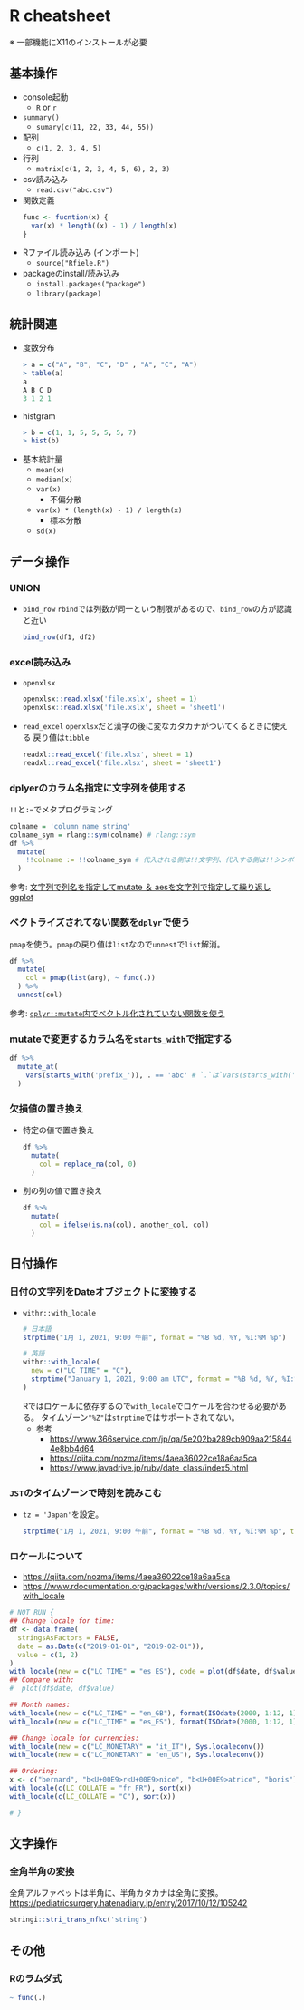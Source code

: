 # R cheatsheet

※ 一部機能にX11のインストールが必要
<!-- X11が何かがわからない。 -->

## 基本操作

- console起動 <!-- いつ使うものかがわからない。コンソールが何を指してるのかわからない。 -->
    - `R` or `r`
- `summary()`
    - `sumary(c(11, 22, 33, 44, 55))`
- 配列
    - `c(1, 2, 3, 4, 5)`
- 行列
    - `matrix(c(1, 2, 3, 4, 5, 6), 2, 3)`
- csv読み込み
    - `read.csv("abc.csv")`
- 関数定義
    ```r
    func <- fucntion(x) {
      var(x) * length((x) - 1) / length(x)
    }
    ```
- Rファイル読み込み (インポート)
    - `source("Rfiele.R")`
- packageのinstall/読み込み
    - `install.packages("package")`
    - `library(package)`

## 統計関連　

- 度数分布
    ```r
    > a = c("A", "B", "C", "D" , "A", "C", "A")
    > table(a)
    a
    A B C D
    3 1 2 1
    ```
- histgram
    ```r
    > b = c(1, 1, 5, 5, 5, 5, 7)
    > hist(b)
    ```
- 基本統計量
    - `mean(x)`
    - `median(x)`
    - `var(x)`
        - 不偏分散
    - `var(x) * (length(x) - 1) / length(x)`
        - 標本分散
    - `sd(x)`

## データ操作

### UNION

- `bind_row`
    `rbind`では列数が同一という制限があるので、`bind_row`の方が認識と近い
    ```r
    bind_row(df1, df2)
    ```

### excel読み込み

- `openxlsx`
    ```R
    openxlsx::read.xlsx('file.xslx', sheet = 1)
    openxlsx::read.xlsx('file.xslx', sheet = 'sheet1')
    ```
- `read_excel`
    `openxlsx`だと漢字の後に変なカタカナがついてくるときに使える
    戻り値は`tibble`
    ```R
    readxl::read_excel('file.xlsx', sheet = 1)
    readxl::read_excel('file.xlsx', sheet = 'sheet1')
    ```

### dplyerのカラム名指定に文字列を使用する

`!!`と`:=`でメタプログラミング

```R
colname = 'column_name_string'
colname_sym = rlang::sym(colname) # rlang::sym
df %>%
  mutate(
    !!colname := !!colname_sym # 代入される側は!!文字列、代入する側は!!シンボル、=の代わりに:=
  )
```

参考: [文字列で列名を指定してmutate ＆ aesを文字列で指定して繰り返しggplot](https://qiita.com/ocean_f/items/d1ceba28cc714936e640)


### ベクトライズされてない関数を`dplyr`で使う

`pmap`を使う。`pmap`の戻り値は`list`なので`unnest`で`list`解消。

```R
df %>%
  mutate(
    col = pmap(list(arg), ~ func(.))
  ) %>%
  unnest(col)
```

参考: [`dplyr::mutate`内でベクトル化されていない関数を使う](http://yoshidk6.hatenablog.com/entry/2018/08/06/154117A)

### mutateで変更するカラム名を`starts_with`で指定する

```R
df %>%
  mutate_at(
    vars(starts_with('prefix_')), . == 'abc' # `.`は`vars(starts_with('prefix_'))`で得られるカラム
  )
```

### 欠損値の置き換え

- 特定の値で置き換え
    ```R
    df %>%
      mutate(
        col = replace_na(col, 0)
      )
    ```
- 別の列の値で置き換え
    ```R
    df %>%
      mutate(
        col = ifelse(is.na(col), another_col, col)
      )
    ```

## 日付操作

### 日付の文字列をDateオブジェクトに変換する

- `withr::with_locale`
    ```R
    # 日本語
    strptime("1月 1, 2021, 9:00 午前", format = "%B %d, %Y, %I:%M %p")

    # 英語
    withr::with_locale(
      new = c("LC_TIME" = "C"),
      strptime("January 1, 2021, 9:00 am UTC", format = "%B %d, %Y, %I:%M %p UTC", tz = "UTC")
    )
    ```
    Rではロケールに依存するので`with_locale`でロケールを合わせる必要がある。
    タイムゾーン`"%Z"`は`strptime`ではサポートされてない。
    - 参考
        - <https://www.366service.com/jp/qa/5e202ba289cb909aa2158444e8bb4d64>
        - <https://qiita.com/nozma/items/4aea36022ce18a6aa5ca>
        - <https://www.javadrive.jp/ruby/date_class/index5.html>

### `JST`のタイムゾーンで時刻を読みこむ

- `tz = 'Japan'`を設定。
    ```R
    strptime("1月 1, 2021, 9:00 午前", format = "%B %d, %Y, %I:%M %p", tz = "Japan")
    ```


### ロケールについて

- <https://qiita.com/nozma/items/4aea36022ce18a6aa5ca>
- <https://www.rdocumentation.org/packages/withr/versions/2.3.0/topics/with_locale>

```R
# NOT RUN {
## Change locale for time:
df <- data.frame(
  stringsAsFactors = FALSE,
  date = as.Date(c("2019-01-01", "2019-02-01")),
  value = c(1, 2)
)
with_locale(new = c("LC_TIME" = "es_ES"), code = plot(df$date, df$value))
## Compare with:
#  plot(df$date, df$value)

## Month names:
with_locale(new = c("LC_TIME" = "en_GB"), format(ISOdate(2000, 1:12, 1), "%B"))
with_locale(new = c("LC_TIME" = "es_ES"), format(ISOdate(2000, 1:12, 1), "%B"))

## Change locale for currencies:
with_locale(new = c("LC_MONETARY" = "it_IT"), Sys.localeconv())
with_locale(new = c("LC_MONETARY" = "en_US"), Sys.localeconv())

## Ordering:
x <- c("bernard", "b<U+00E9>r<U+00E9>nice", "b<U+00E9>atrice", "boris")
with_locale(c(LC_COLLATE = "fr_FR"), sort(x))
with_locale(c(LC_COLLATE = "C"), sort(x))

# }
```

## 文字操作

### 全角半角の変換

全角アルファベットは半角に、半角カタカナは全角に変換。
<https://pediatricsurgery.hatenadiary.jp/entry/2017/10/12/105242>

```R
stringi::stri_trans_nfkc('string')
```

## その他

### Rのラムダ式

```R
~ func(.)
```
